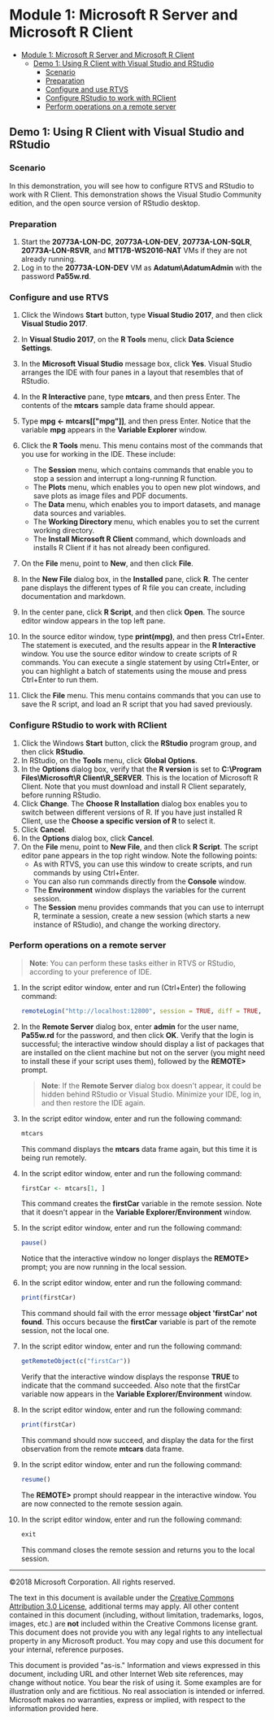 # Module 1: Microsoft R Server and Microsoft R Client

- [Module 1: Microsoft R Server and Microsoft R Client](#module-1-microsoft-r-server-and-microsoft-r-client)
    - [Demo 1: Using R Client with Visual Studio and RStudio](#demo-1-using-r-client-with-visual-studio-and-rstudio)
        - [Scenario](#scenario)
        - [Preparation](#preparation)
        - [Configure and use RTVS](#configure-and-use-rtvs)
        - [Configure RStudio to work with RClient](#configure-rstudio-to-work-with-rclient)
        - [Perform operations on a remote server](#perform-operations-on-a-remote-server)

## Demo 1: Using R Client with Visual Studio and RStudio

### Scenario

In this demonstration, you will see how to configure RTVS and RStudio to work with R Client. This demonstration shows the Visual Studio Community edition, and the open source version of RStudio desktop.

### Preparation

1. Start the **20773A-LON-DC**, **20773A-LON-DEV**, **20773A-LON-SQLR**, **20773A-LON-RSVR**, and **MT17B-WS2016-NAT** VMs if they are not already running. 
2. Log in to the **20773A-LON-DEV** VM as **Adatum\AdatumAdmin** with the password **Pa55w.rd**.

### Configure and use RTVS

1. Click the Windows **Start** button, type **Visual Studio 2017**, and then click **Visual Studio 2017**.
2. In **Visual Studio 2017**, on the **R Tools** menu, click **Data Science Settings**.
3. In the **Microsoft Visual Studio** message box, click **Yes**. Visual Studio arranges the IDE with four panes in a layout that resembles that of RStudio.
4. In the **R Interactive** pane, type **mtcars**, and then press Enter. The contents of the **mtcars** sample data frame should appear.
5. Type **mpg <- mtcars[["mpg"]]**, and then press Enter. Notice that the variable **mpg** appears in the **Variable Explorer** window.
6. Click the **R Tools** menu. This menu contains most of the commands that you use for working in the IDE. These include:
    - The **Session** menu, which contains commands that enable you to stop a session and interrupt a long-running R function.
    - The **Plots** menu, which enables you to open new plot windows, and save plots as image files and PDF documents.
    - The **Data** menu, which enables you to import datasets, and manage data sources and variables.
    - The **Working Directory** menu, which enables you to set the current working directory.
    - The **Install Microsoft R Client** command, which downloads and installs R Client if it has not already been configured.
  
7. On the **File** menu, point to **New**, and then click **File**.
8. In the **New File** dialog box, in the **Installed** pane, click **R**. The center pane displays the different types of R file you can create, including documentation and markdown.
9. In the center pane, click **R Script**, and then click **Open**. The source editor window appears in the top left pane.
10. In the source editor window, type **print(mpg)**, and then press Ctrl+Enter. The statement is executed, and the results appear in the **R Interactive** window. You use the source editor window to create scripts of R commands. You can execute a single statement by using Ctrl+Enter, or you can highlight a batch of statements using the mouse and press Ctrl+Enter to run them.
11. Click the **File** menu. This menu contains commands that you can use to save the R script, and load an R script that you had saved previously.

### Configure RStudio to work with RClient

1. Click the Windows **Start** button, click the **RStudio** program group, and then click **RStudio**.
2. In RStudio, on the **Tools** menu, click **Global Options**.
3. In the **Options** dialog box, verify that the **R version** is set to **C:\\Program Files\\Microsoft\\R Client\\R_SERVER**. This is the location of Microsoft R Client. Note that you must download and install R Client separately, before running RStudio.
4. Click **Change**. The **Choose R Installation** dialog box enables you to switch between different versions of R. If you have just installed R Client, use the **Choose a specific version of R** to select it. 
5. Click **Cancel**.
6. In the **Options** dialog box, click **Cancel**.
7. On the **File** menu, point to **New File**, and then click **R Script**. The script editor pane appears in the top right window. Note the following points:
    - As with RTVS, you can use this window to create scripts, and run commands by using Ctrl+Enter.
    - You can also run commands directly from the **Console** window.
    - The **Environment** window displays the variables for the current session.
    - The **Session** menu provides commands that you can use to interrupt R, terminate a session, create a new session (which starts a new instance of RStudio), and change the working directory.

### Perform operations on a remote server

> **Note**: You can perform these tasks either in RTVS or RStudio, according to your preference of IDE.

1. In the script editor window, enter and run (Ctrl+Enter) the following command:

    ```R
    remoteLogin("http://localhost:12800", session = TRUE, diff = TRUE, commandline = TRUE)
    ```

2. In the **Remote Server** dialog box, enter **admin** for the user name, **Pa55w.rd** for the password, and then click **OK**. Verify that the login is successful; the interactive window should display a list of packages that are installed on the client machine but not on the server (you might need to install these if your script uses them), followed by the **REMOTE>** prompt.

    > **Note**: If the **Remote Server** dialog box doesn't appear, it could be hidden behind RStudio or Visual Studio. Minimize your IDE, log in, and then restore the IDE again.

3. In the script editor window, enter and run the following command:

    ```R
    mtcars
    ```

    This command displays the **mtcars** data frame again, but this time it is being run remotely.

4. In the script editor window, enter and run the following command:

    ```R
    firstCar <- mtcars[1, ]
    ```

    This command creates the **firstCar** variable in the remote session. Note that it doesn't appear in the **Variable Explorer/Environment** window.

5. In the script editor window, enter and run the following command:

    ```R
    pause()
    ```

    Notice that the interactive window no longer displays the **REMOTE>** prompt; you are now running in the local session.

6. In the script editor window, enter and run the following command:

    ```R
    print(firstCar)
    ```

    This command should fail with the error message **object 'firstCar' not found**. This occurs because the **firstCar** variable is part of the remote session, not the local one.

7. In the script editor window, enter and run the following command:

    ```R
    getRemoteObject(c("firstCar"))
    ```

    Verify that the interactive window displays the response **TRUE** to indicate that the command succeeded. Also note that the firstCar variable now appears in the **Variable Explorer/Environment** window.

8. In the script editor window, enter and run the following command:

    ```R
    print(firstCar)
    ```

    This command should now succeed, and display the data for the first observation from the remote **mtcars** data frame.

9.  In the script editor window, enter and run the following command:

    ```R
    resume()
    ```

    The **REMOTE>** prompt should reappear in the interactive window. You are now connected to the remote session again.

10. In the script editor window, enter and run the following command:

    ```R
    exit
    ```

    This command closes the remote session and returns you to the local session.

---

©2018 Microsoft Corporation. All rights reserved.

The text in this document is available under the [Creative Commons Attribution 3.0 License](https://creativecommons.org/licenses/by/3.0/legalcode), additional terms may apply. All other content contained in this document (including, without limitation, trademarks, logos, images, etc.) are **not** included within the Creative Commons license grant. This document does not provide you with any legal rights to any intellectual property in any Microsoft product. You may copy and use this document for your internal, reference purposes.

This document is provided "as-is." Information and views expressed in this document, including URL and other Internet Web site references, may change without notice. You bear the risk of using it. Some examples are for illustration only and are fictitious. No real association is intended or inferred. Microsoft makes no warranties, express or implied, with respect to the information provided here.